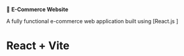 🛒 **E-Commerce Website**

A fully functional e-commerce web application built using [React.js ]                                                                                


# React + Vite

